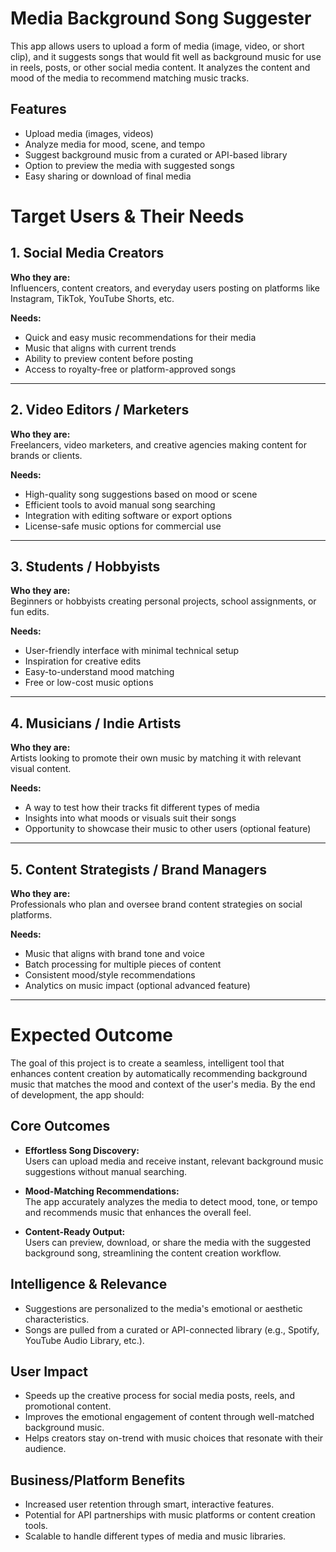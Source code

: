 # Media Background Song Suggester

This app allows users to upload a form of media (image, video, or short clip), and it suggests songs that would fit well as background music for use in reels, posts, or other social media content. It analyzes the content and mood of the media to recommend matching music tracks.

## Features

- Upload media (images, videos)
- Analyze media for mood, scene, and tempo
- Suggest background music from a curated or API-based library
- Option to preview the media with suggested songs
- Easy sharing or download of final media

# Target Users & Their Needs

## 1. Social Media Creators
**Who they are:**  
Influencers, content creators, and everyday users posting on platforms like Instagram, TikTok, YouTube Shorts, etc.

**Needs:**
- Quick and easy music recommendations for their media
- Music that aligns with current trends
- Ability to preview content before posting
- Access to royalty-free or platform-approved songs

---

## 2. Video Editors / Marketers
**Who they are:**  
Freelancers, video marketers, and creative agencies making content for brands or clients.

**Needs:**
- High-quality song suggestions based on mood or scene
- Efficient tools to avoid manual song searching
- Integration with editing software or export options
- License-safe music options for commercial use

---

## 3. Students / Hobbyists
**Who they are:**  
Beginners or hobbyists creating personal projects, school assignments, or fun edits.

**Needs:**
- User-friendly interface with minimal technical setup
- Inspiration for creative edits
- Easy-to-understand mood matching
- Free or low-cost music options

---

## 4. Musicians / Indie Artists
**Who they are:**  
Artists looking to promote their own music by matching it with relevant visual content.

**Needs:**
- A way to test how their tracks fit different types of media
- Insights into what moods or visuals suit their songs
- Opportunity to showcase their music to other users (optional feature)

---

## 5. Content Strategists / Brand Managers
**Who they are:**  
Professionals who plan and oversee brand content strategies on social platforms.

**Needs:**
- Music that aligns with brand tone and voice
- Batch processing for multiple pieces of content
- Consistent mood/style recommendations
- Analytics on music impact (optional advanced feature)

---
# Expected Outcome

The goal of this project is to create a seamless, intelligent tool that enhances content creation by automatically recommending background music that matches the mood and context of the user's media. By the end of development, the app should:

## Core Outcomes

- **Effortless Song Discovery:**  
  Users can upload media and receive instant, relevant background music suggestions without manual searching.

- **Mood-Matching Recommendations:**  
  The app accurately analyzes the media to detect mood, tone, or tempo and recommends music that enhances the overall feel.

- **Content-Ready Output:**  
  Users can preview, download, or share the media with the suggested background song, streamlining the content creation workflow.

## Intelligence & Relevance

- Suggestions are personalized to the media's emotional or aesthetic characteristics.
- Songs are pulled from a curated or API-connected library (e.g., Spotify, YouTube Audio Library, etc.).

## User Impact

- Speeds up the creative process for social media posts, reels, and promotional content.
- Improves the emotional engagement of content through well-matched background music.
- Helps creators stay on-trend with music choices that resonate with their audience.

## Business/Platform Benefits

- Increased user retention through smart, interactive features.
- Potential for API partnerships with music platforms or content creation tools.
- Scalable to handle different types of media and music libraries.



